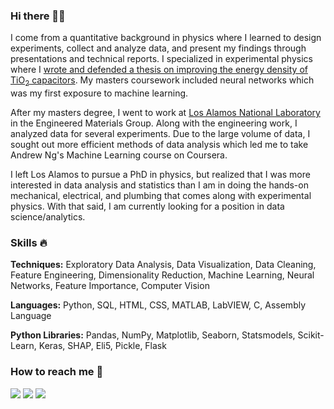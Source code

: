 ### Hi there 👋🏻 

I come from a quantitative background in physics where I learned to design experiments, collect and analyze data, and present my findings through presentations and technical reports. I specialized in experimental physics where I [wrote and defended a thesis on improving the energy density of TiO<sub>2</sub> capacitors](http://www.physics.nau.edu/~gibbs/Theses/Bryant/Thesis.pdf). My masters coursework included neural networks which was my first exposure to machine learning.

After my masters degree, I went to work at [Los Alamos National Laboratory](https://www.lanl.gov/) in the Engineered Materials Group. Along with the engineering work, I analyzed data for several experiments. Due to the large volume of data, I sought out more efficient methods of data analysis which led me to take Andrew Ng's Machine Learning course on Coursera.

I left Los Alamos to pursue a PhD in physics, but realized that I was more interested in data analysis and statistics than I am in doing the hands-on mechanical, electrical, and plumbing that comes along with experimental physics. With that said, I am currently looking for a position in data science/analytics.

### Skills :fire:

**Techniques:** Exploratory Data Analysis, Data Visualization, Data Cleaning, Feature Engineering, Dimensionality Reduction, Machine Learning, Neural Networks, Feature Importance, Computer Vision

**Languages:**  Python, SQL, HTML, CSS, MATLAB, LabVIEW, C, Assembly Language

**Python Libraries:** Pandas, NumPy, Matplotlib, Seaborn, Statsmodels, Scikit-Learn, Keras, SHAP, Eli5, Pickle, Flask

### How to reach me 📱

[<img target="_blank" src="https://img.icons8.com/doodle/64/000000/linkedin-circled.png"/>](https://www.linkedin.com/in/MichaelBryantDS/) [<img target="_blank" src="https://img.icons8.com/dusk/64/000000/domain.png"/>](https://michaelbryantds.github.io//) [<img target="_blank" src="https://img.icons8.com/ios/64/000000/filled-message.png"/>](mailto:MichaelBryantDS@gmail.com)

<!--
**MichaelBryantDS/MichaelBryantDS** is a ✨ _special_ ✨ repository because its `README.md` (this file) appears on your GitHub profile.

Here are some ideas to get you started:

- 🔭 I’m currently working on ...
- 🌱 I’m currently learning ...
- 👯 I’m looking to collaborate on ...
- 🤔 I’m looking for help with ...
- 💬 Ask me about ...
- 📫 How to reach me: ...
- 😄 Pronouns: ...
- ⚡ Fun fact: ...
-->
